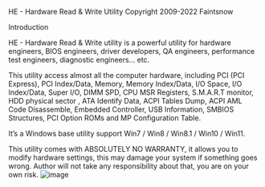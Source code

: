 HE - Hardware Read & Write Utility Copyright 2009-2022 Faintsnow

Introduction

HE - Hardware Read & Write utility is a powerful utility for hardware engineers, BIOS engineers, driver developers, QA engineers, performance test engineers, diagnostic engineers… etc.

This utility access almost all the computer hardware, including PCI (PCI Express), PCI Index/Data, Memory, Memory Index/Data, I/O Space, I/O Index/Data, Super I/O, DIMM SPD, CPU MSR Registers, S.M.A.R.T monitor, HDD physical sector , ATA Identify Data, ACPI Tables Dump, ACPI AML Code Disassemble, Embedded Controller, USB Information, SMBIOS Structures, PCI Option ROMs and MP Configuration Table.

It’s a Windows base utility support Win7 / Win8 / Win8.1 / Win10 / Win11.

This utility comes with ABSOLUTELY NO WARRANTY, it allows you to modify hardware settings, this may damage your system if something goes wrong. Author will not take any responsibility about that, you are on your own risk.
![image](https://user-images.githubusercontent.com/29788303/144710285-bfe4318e-5dc8-4757-81c8-4471b6992f6e.png)
